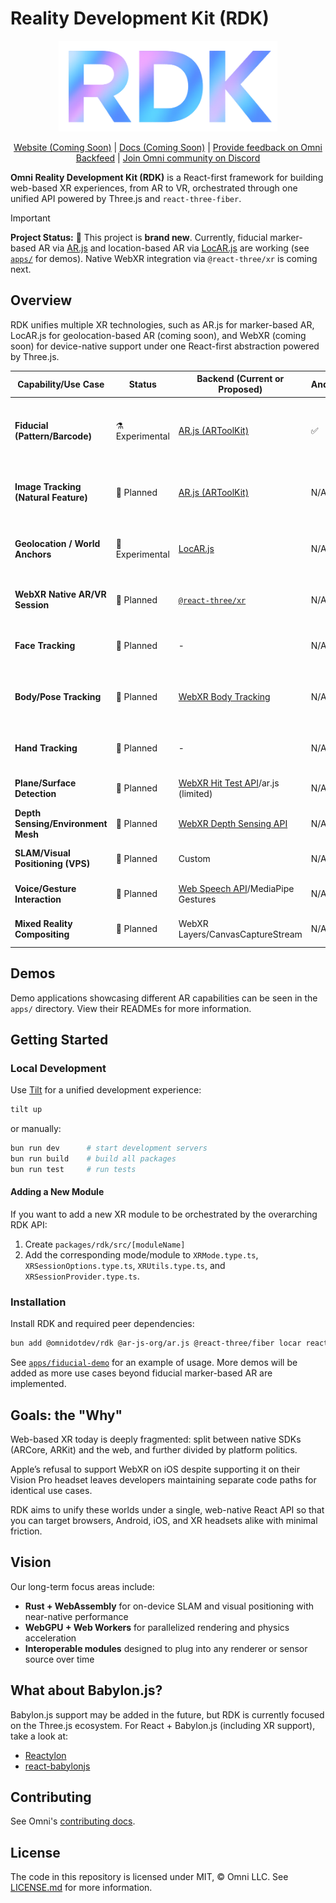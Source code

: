 # Reality Development Kit (RDK)

<div align="center">
  <img src="/assets/rdk-logo.png" width="350" />

[Website (Coming Soon)](https://rdk.omni.dev) | [Docs (Coming Soon)](https://docs.omni.dev/rdk/overview) | [Provide feedback on Omni Backfeed](https://backfeed.omni.dev/organizations/omni/projects/rdk) | [Join Omni community on Discord](https://discord.gg/omnidotdev)

</div>

**Omni Reality Development Kit (RDK)** is a React-first framework for building web-based XR experiences, from AR to VR, orchestrated through one unified API powered by Three.js and `react-three-fiber`.

> [!IMPORTANT]
> **Project Status:** 🚧 This project is **brand new**.
> Currently, fiducial marker-based AR via [AR.js](https://github.com/ar-js-org/ar.js) and location-based AR via [LocAR.js](https://github.com/ar-js-org/locar.js) are working (see [`apps/`](./apps/) for demos).
> Native WebXR integration via `@react-three/xr` is coming next.

## Overview

RDK unifies multiple XR technologies, such as AR.js for marker-based AR, LocAR.js for geolocation-based AR (coming soon), and WebXR (coming soon) for device-native support under one React-first abstraction powered by Three.js.

| Capability/Use Case                  | Status          | Backend (Current or Proposed)                                                                        | Android | iOS | Notes                                                                                     |
| ------------------------------------ | --------------- | ---------------------------------------------------------------------------------------------------- | ------- | --- | ----------------------------------------------------------------------------------------- |
| **Fiducial (Pattern/Barcode)**       | ⚗️ Experimental | [AR.js (ARToolKit)](https://github.com/ar-js-org/ar.js)                                              | ✅      | ✅  | Uses `.patt` or barcode markers. Reliable for printed markers. No WebXR dependency.       |
| **Image Tracking (Natural Feature)** | 🧭 Planned      | [AR.js (ARToolKit)](https://github.com/ar-js-org/ar.js)                                              | N/A     | N/A | May use `.mind` or `XRTrackedImage`. Ideal for logos or posters. Requires image database. |
| **Geolocation / World Anchors**      | 🧭 Experimental | [LocAR.js](https://github.com/ar-js-org/locar.js)                                                    | N/A     | N/A | Uses GPS + compass; may later integrate Mapbox or Cesium.                                 |
| **WebXR Native AR/VR Session**       | 🧭 Planned      | [`@react-three/xr`](https://github.com/pmndrs/xr)                                                    | N/A     | N/A | Entry point for true AR/VR sessions. Ties into `XRSessionProvider`.                       |
| **Face Tracking**                    | 🧭 Planned      | -                                                                                                    | N/A     | N/A | Uses webcam + ML model; lightweight and fast.                                             |
| **Body/Pose Tracking**               | 🧭 Planned      | [WebXR Body Tracking](https://github.com/immersive-web/body-tracking)                                | N/A     | N/A | Real-time skeletal tracking. GPU/WebGL acceleration required.                             |
| **Hand Tracking**                    | 🧭 Planned      | -                                                                                                    | N/A     | N/A | Supported on Chrome + Meta; ML fallback possible.                                         |
| **Plane/Surface Detection**          | 🧭 Planned      | [WebXR Hit Test API](https://immersive-web.github.io/hit-test)/ar.js (limited)                       | N/A     | N/A | Enables AR object placement on flat surfaces.                                             |
| **Depth Sensing/Environment Mesh**   | 🧭 Planned      | [WebXR Depth Sensing API](https://immersive-web.github.io/depth-sensing)                             | N/A     | N/A | Provides per-pixel depth; early spec.                                                     |
| **SLAM/Visual Positioning (VPS)**    | 🧭 Planned      | Custom                                                                                               | N/A     | N/A | Requires world map data; long-term goal.                                                  |
| **Voice/Gesture Interaction**        | 🧭 Planned      | [Web Speech API](https://developer.mozilla.org/en-US/docs/Web/API/Web_Speech_API)/MediaPipe Gestures | N/A     | N/A | Enables multimodal input: voice, hand, gaze.                                              |
| **Mixed Reality Compositing**        | 🧭 Planned      | WebXR Layers/CanvasCaptureStream                                                                     | N/A     | N/A | Transparent overlays/live compositing.                                                    |

## Demos

Demo applications showcasing different AR capabilities can be seen in the `apps/` directory. View their READMEs for more information.

## Getting Started

### Local Development

Use [Tilt](https://tilt.dev) for a unified development experience:

```bash
tilt up
```

or manually:

```bash
bun run dev      # start development servers
bun run build    # build all packages
bun run test     # run tests
```

#### Adding a New Module

If you want to add a new XR module to be orchestrated by the overarching RDK API:

1. Create `packages/rdk/src/[moduleName]`
2. Add the corresponding mode/module to `XRMode.type.ts`, `XRSessionOptions.type.ts`, `XRUtils.type.ts`, and `XRSessionProvider.type.ts`.

### Installation

Install RDK and required peer dependencies:

```bash
bun add @omnidotdev/rdk @ar-js-org/ar.js @react-three/fiber locar react react-dom three
```

See [`apps/fiducial-demo`](./apps/fiducial-demo) for an example of usage. More demos will be added as more use cases beyond fiducial marker-based AR are implemented.

## Goals: the "Why"

Web-based XR today is deeply fragmented: split between native SDKs (ARCore, ARKit) and the web, and further divided by platform politics.

Apple’s refusal to support WebXR on iOS despite supporting it on their Vision Pro headset leaves developers maintaining separate code paths for identical use cases.

RDK aims to unify these worlds under a single, web-native React API so that you can target browsers, Android, iOS, and XR headsets alike with minimal friction.

## Vision

Our long-term focus areas include:

- **Rust + WebAssembly** for on-device SLAM and visual positioning with near-native performance
- **WebGPU + Web Workers** for parallelized rendering and physics acceleration
- **Interoperable modules** designed to plug into any renderer or sensor source over time

## What about Babylon.js?

Babylon.js support may be added in the future, but RDK is currently focused on the Three.js ecosystem. For React + Babylon.js (including XR support), take a look at:

- [Reactylon](https://www.reactylon.com)
- [react-babylonjs](https://github.com/brianzinn/react-babylonjs)

## Contributing

See Omni's [contributing docs](https://docs.omni.dev/contributing/overview).

## License

The code in this repository is licensed under MIT, &copy; Omni LLC. See [LICENSE.md](LICENSE.md) for more information.
